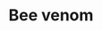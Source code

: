 ---
title: Bee venom
layout: definition
brief: The poision the bee generates and stores in the venom sac ready to be use while stinging a perceived threat to the colony.
see_also: 
  - title: Honey
    file: honey 
---